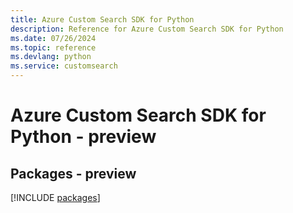 ```yaml
---
title: Azure Custom Search SDK for Python
description: Reference for Azure Custom Search SDK for Python
ms.date: 07/26/2024
ms.topic: reference
ms.devlang: python
ms.service: customsearch
---
```

# Azure Custom Search SDK for Python - preview
## Packages - preview
[!INCLUDE [packages](custom-search-index.md)]